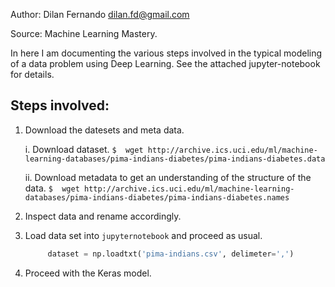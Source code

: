 Author: Dilan Fernando <dilan.fd@gmail.com>

Source: Machine Learning Mastery.

In here I am documenting the various steps involved in the typical modeling
of a data problem using Deep Learning. See the attached jupyter-notebook for
details.


## Steps involved:

1. Download the datesets and meta data.

   i. Download dataset.
	   ```
	 $  wget http://archive.ics.uci.edu/ml/machine-learning-databases/pima-indians-diabetes/pima-indians-diabetes.data
	   ```
	   
   ii. Download metadata to get an understanding of the structure of the data.
	   ```
	 $  wget http://archive.ics.uci.edu/ml/machine-learning-databases/pima-indians-diabetes/pima-indians-diabetes.names
	   ```
2. Inspect data and rename accordingly.

3. Load data set into `jupyternotebook` and proceed as usual.
   ```python
		dataset = np.loadtxt('pima-indians.csv', delimeter=',')
   ```
4. Proceed with the Keras model.
